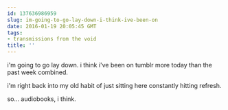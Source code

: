 ```yaml
---
id: 137636986959
slug: im-going-to-go-lay-down-i-think-ive-been-on
date: 2016-01-19 20:05:45 GMT
tags:
- transmissions from the void
title: ''
---
```


i'm going to go lay down. i think i've been on tumblr more today than the past week combined.

i'm right back into my old habit of just sitting here constantly hitting refresh.

so... audiobooks, i think.